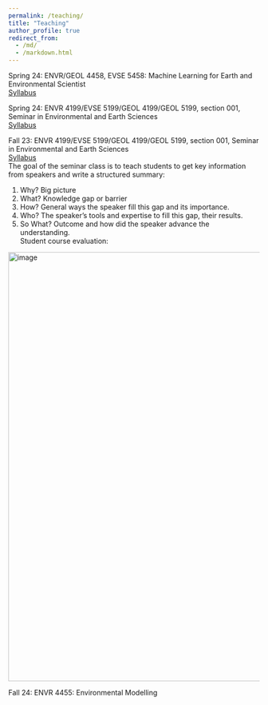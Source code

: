 ```yaml
---
permalink: /teaching/
title: "Teaching"
author_profile: true
redirect_from: 
  - /md/
  - /markdown.html
---
```


Spring 24: ENVR/GEOL 4458, EVSE 5458: Machine Learning for Earth and Environmental Scientist \
[Syllabus](https://oit-ead-canvas-syllabus.s3.amazonaws.com/uta.instructure.com/2024-SPRING/175941-2242-ENVR-4458-001/2024-SPRING_2242-ENVR-4458-001.pdf)

Spring 24: ENVR 4199/EVSE 5199/GEOL 4199/GEOL 5199, section 001, Seminar in Environmental and Earth Sciences\
[Syllabus](https://oit-ead-canvas-syllabus.s3.amazonaws.com/uta.instructure.com/2024-SPRING/181879-2242-ENVR-4199-001/2024-SPRING_2242-ENVR-4199-001.pdf)

Fall 23: ENVR 4199/EVSE 5199/GEOL 4199/GEOL 5199, section 001, Seminar in Environmental and Earth Sciences \
[Syllabus](https://oit-ead-canvas-syllabus.s3.amazonaws.com/uta.instructure.com/2023-FALL/157227-2238-EVSE-5199-001/2023-FALL_2238-EVSE-5199-001.pdf) \
The goal of the seminar class is to teach students to get key information from speakers and write a structured summary: 
1. Why? Big picture
2. What? Knowledge gap or barrier
3. How? General ways the speaker fill this gap and its importance.
4. Who? The speaker’s tools and expertise to fill this gap, their results.
5. So What? Outcome and how did the speaker advance the understanding.\
Student course evaluation:
<img width="859" alt="image" src="https://github.com/YikeShen/yikeshen.github.io/assets/25994057/3ba00eea-e87b-475c-8932-35135dc6956a">


Fall 24: ENVR 4455: Environmental Modelling
